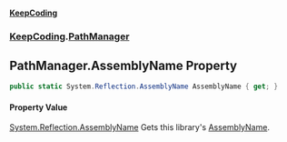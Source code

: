 #### [KeepCoding](index.md 'index')
### [KeepCoding](KeepCoding.md 'KeepCoding').[PathManager](KeepCoding_PathManager.md 'KeepCoding.PathManager')
## PathManager.AssemblyName Property
```csharp
public static System.Reflection.AssemblyName AssemblyName { get; }
```
#### Property Value
[System.Reflection.AssemblyName](https://docs.microsoft.com/en-us/dotnet/api/System.Reflection.AssemblyName 'System.Reflection.AssemblyName')
Gets this library's [AssemblyName](KeepCoding_PathManager_AssemblyName.md 'KeepCoding.PathManager.AssemblyName').  
